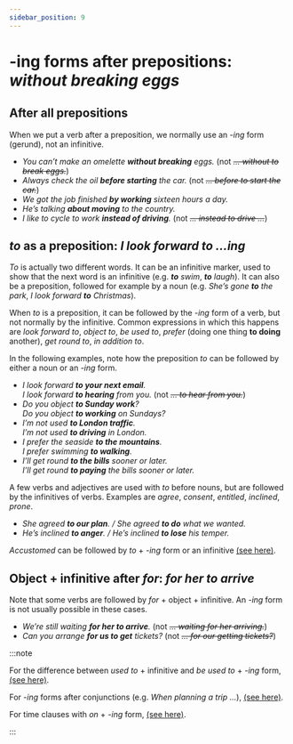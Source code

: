 ```yaml
---
sidebar_position: 9
---
```


# -ing forms after prepositions: *without breaking eggs*

## After all prepositions

When we put a verb after a preposition, we normally use an *\-ing* form (gerund), not an infinitive.

- *You can’t make an omelette **without breaking** eggs.* (not *~~… without to break eggs.~~*)
- *Always check the oil **before starting** the car.* (not *~~… before to start the car.~~*)
- *We got the job finished **by working** sixteen hours a day.*
- *He’s talking **about moving** to the country.*
- *I like to cycle to work **instead of driving**.* (not *~~… instead to drive …~~*)

## *to* as a preposition: *I look forward to …ing*

*To* is actually two different words. It can be an infinitive marker, used to show that the next word is an infinitive (e.g. ***to** swim*, ***to** laugh*). It can also be a preposition, followed for example by a noun (e.g. *She’s gone **to** the park*, *I look forward **to** Christmas*).

When *to* is a preposition, it can be followed by the *\-ing* form of a verb, but not normally by the infinitive. Common expressions in which this happens are *look forward to*, *object to*, *be used to*, *prefer* (doing one thing **to doing** another), *get round to*, *in addition to*.

In the following examples, note how the preposition *to* can be followed by either a noun or an *\-ing* form.

- *I look forward **to your next email**.*  
  *I look forward **to hearing** from you.* (not *~~… to hear from you.~~*)
- *Do you object **to Sunday work**?*  
  *Do you object **to working** on Sundays?*
- *I’m not used **to London traffic**.*  
  *I’m not used **to driving** in London.*
- *I prefer the seaside **to the mountains**.*  
  *I prefer swimming **to walking**.*
- *I’ll get round **to the bills** sooner or later.*  
  *I’ll get round **to paying** the bills sooner or later.*

A few verbs and adjectives are used with *to* before nouns, but are followed by the infinitives of verbs. Examples are *agree*, *consent*, *entitled*, *inclined*, *prone*.

- *She agreed **to our plan**. / She agreed **to do** what we wanted.*
- *He’s inclined **to anger**. / He’s inclined **to lose** his temper.*

*Accustomed* can be followed by *to* + *\-ing* form or an infinitive [(see here)](./infinitives-or-ing-forms-both-possible-with-different-uses#attempt-intend-continue-can-t-bear-be-accustomed-to-be-committed-to).

## Object + infinitive after *for*: *for her to arrive*

Note that some verbs are followed by *for* + object + infinitive. An *\-ing* form is not usually possible in these cases.

- *We’re still waiting **for her to arrive**.* (not *~~… waiting for her arriving.~~*)
- *Can you arrange **for us to get** tickets?* (not *~~… for our getting tickets?~~*)

:::note

For the difference between *used to* + infinitive and *be used to* + *\-ing* form, [(see here)](./../modal-auxiliary-verbs/typical-behaviour-used-to-infinitive).

For *\-ing* forms after conjunctions (e.g. *When planning a trip …*), [(see here)](./../infinitives-ing-forms-and-past-participles-other-uses/participle-clauses#participle-clauses-after-conjunctions-and-prepositions).

For time clauses with *on* + *\-ing* form, [(see here)](./../infinitives-ing-forms-and-past-participles-other-uses/participle-clauses#participle-clauses-after-conjunctions-and-prepositions).

:::
